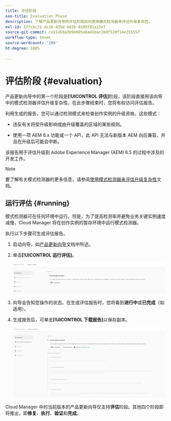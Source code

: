```yaml
---
title: 评估阶段
seo-title: Evaluation Phase
description: 了解产品更新向导的评估阶段如何使用模式检测器来评估升级复杂性。
exl-id: 1ffcbc21-dc36-435d-b83b-0209f81a15e7
source-git-commit: ce2145da3b9e605e8a41bac28df520f14e255557
workflow-type: tm+mt
source-wordcount: '289'
ht-degree: 100%

---
```



# 评估阶段 {#evaluation}

产品更新向导中的第一个阶段是&#x200B;**[!UICONTROL 评估]**&#x200B;阶段，该阶段直接用该向导中的模式检测器评估升级复杂性。在此步骤结束时，您将有权访问评估报告。

利用生成的报告，您可以通过检测模式来检查创作实例的升级资格，这些模式：

* 违反有关将受升级影响或由升级覆盖的区域的某些规则。

* 使用一项 AEM 6.x 功能或一个 API，此 API 无法与新版本 AEM 向后兼容，并且在升级后可能会中断。

该报告用于评估升级到 Adobe Experience Manager (AEM) 6.5 的过程中涉及的开发工作。

>[!NOTE]
>
>要了解有关模式检测器的更多信息，请参阅[使用模式检测器来评估升级复杂性](https://experienceleague.adobe.com/docs/experience-manager-65/deploying/upgrading/pattern-detector.html?lang=zh-Hans)文档。

## 运行评估 {#running}

模式检测器可在任何环境中运行。但是，为了提高检测率并避免业务关键实例速度减慢，Cloud Manager 将在创作实例的暂存环境中运行模式检测器。

执行以下步骤可生成评估报告。

1. 启动向导，如[产品更新向导](/help/product-update-wizard/overview.md)文档中所述。

1. 单击&#x200B;**[!UICONTROL 运行评估]**。

   ![运行评估](/help/assets/Run-Evaluation.png)

1. 向导会告知您操作的状态。在生成评估报告时，您将看到&#x200B;**进行中**&#x200B;或&#x200B;**已完成**（如适用）。

1. 生成报告后，可单击&#x200B;**[!UICONTROL 下载报告]**&#x200B;以保存副本。

   ![已创建报告](/help/assets/Evaluation-1.png)

Cloud Manager 中的当前版本的产品更新向导仅支持&#x200B;**评估**&#x200B;阶段。其他四个阶段即将推出，即&#x200B;**修复**、**执行**、**验证**&#x200B;和&#x200B;**完成**。
